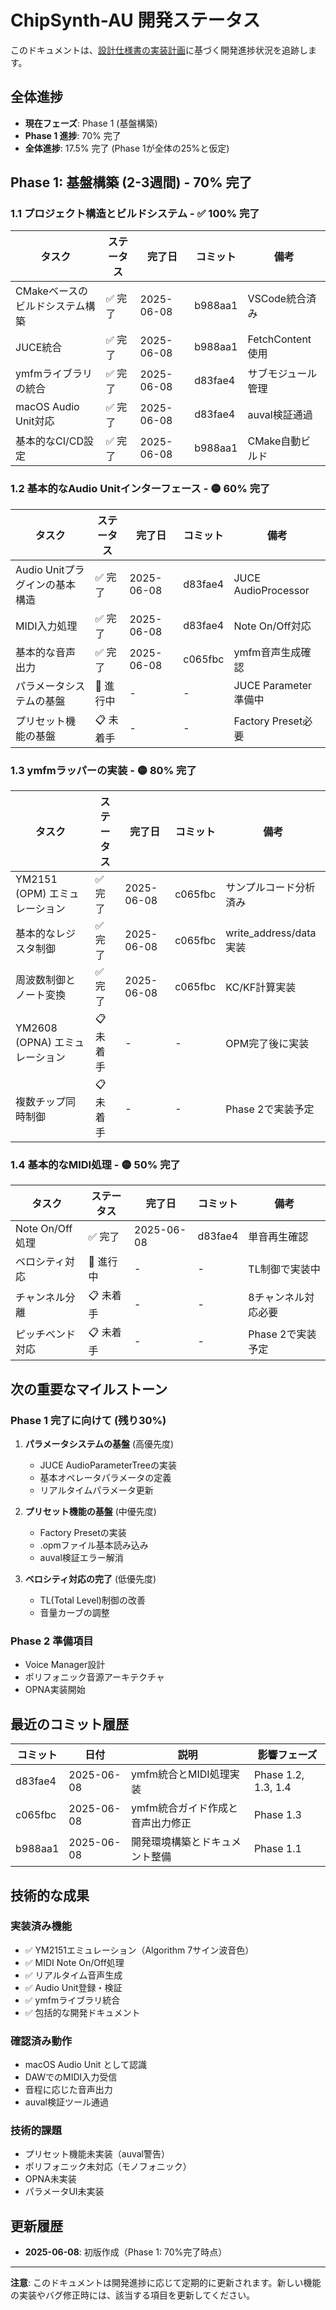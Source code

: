 # ChipSynth-AU 開発ステータス

このドキュメントは、[設計仕様書の実装計画](chipsynth-design-main.md#3-実装計画)に基づく開発進捗状況を追跡します。

## 全体進捗

- **現在フェーズ**: Phase 1 (基盤構築)
- **Phase 1 進捗**: 70% 完了
- **全体進捗**: 17.5% 完了 (Phase 1が全体の25%と仮定)

## Phase 1: 基盤構築 (2-3週間) - **70% 完了**

### 1.1 プロジェクト構造とビルドシステム - **✅ 100% 完了**

| タスク | ステータス | 完了日 | コミット | 備考 |
|--------|------------|--------|----------|------|
| CMakeベースのビルドシステム構築 | ✅ 完了 | 2025-06-08 | b988aa1 | VSCode統合済み |
| JUCE統合 | ✅ 完了 | 2025-06-08 | b988aa1 | FetchContent使用 |
| ymfmライブラリの統合 | ✅ 完了 | 2025-06-08 | d83fae4 | サブモジュール管理 |
| macOS Audio Unit対応 | ✅ 完了 | 2025-06-08 | d83fae4 | auval検証通過 |
| 基本的なCI/CD設定 | ✅ 完了 | 2025-06-08 | b988aa1 | CMake自動ビルド |

### 1.2 基本的なAudio Unitインターフェース - **🟡 60% 完了**

| タスク | ステータス | 完了日 | コミット | 備考 |
|--------|------------|--------|----------|------|
| Audio Unitプラグインの基本構造 | ✅ 完了 | 2025-06-08 | d83fae4 | JUCE AudioProcessor |
| MIDI入力処理 | ✅ 完了 | 2025-06-08 | d83fae4 | Note On/Off対応 |
| 基本的な音声出力 | ✅ 完了 | 2025-06-08 | c065fbc | ymfm音声生成確認 |
| パラメータシステムの基盤 | 🔄 進行中 | - | - | JUCE Parameter準備中 |
| プリセット機能の基盤 | 📋 未着手 | - | - | Factory Preset必要 |

### 1.3 ymfmラッパーの実装 - **🟡 80% 完了**

| タスク | ステータス | 完了日 | コミット | 備考 |
|--------|------------|--------|----------|------|
| YM2151 (OPM) エミュレーション | ✅ 完了 | 2025-06-08 | c065fbc | サンプルコード分析済み |
| 基本的なレジスタ制御 | ✅ 完了 | 2025-06-08 | c065fbc | write_address/data実装 |
| 周波数制御とノート変換 | ✅ 完了 | 2025-06-08 | c065fbc | KC/KF計算実装 |
| YM2608 (OPNA) エミュレーション | 📋 未着手 | - | - | OPM完了後に実装 |
| 複数チップ同時制御 | 📋 未着手 | - | - | Phase 2で実装予定 |

### 1.4 基本的なMIDI処理 - **🟡 50% 完了**

| タスク | ステータス | 完了日 | コミット | 備考 |
|--------|------------|--------|----------|------|
| Note On/Off処理 | ✅ 完了 | 2025-06-08 | d83fae4 | 単音再生確認 |
| ベロシティ対応 | 🔄 進行中 | - | - | TL制御で実装中 |
| チャンネル分離 | 📋 未着手 | - | - | 8チャンネル対応必要 |
| ピッチベンド対応 | 📋 未着手 | - | - | Phase 2で実装予定 |

## 次の重要なマイルストーン

### Phase 1 完了に向けて (残り30%)

1. **パラメータシステムの基盤** (高優先度)
   - JUCE AudioParameterTreeの実装
   - 基本オペレータパラメータの定義
   - リアルタイムパラメータ更新

2. **プリセット機能の基盤** (中優先度)
   - Factory Presetの実装
   - .opmファイル基本読み込み
   - auval検証エラー解消

3. **ベロシティ対応の完了** (低優先度)
   - TL(Total Level)制御の改善
   - 音量カーブの調整

### Phase 2 準備項目

- Voice Manager設計
- ポリフォニック音源アーキテクチャ
- OPNA実装開始

## 最近のコミット履歴

| コミット | 日付 | 説明 | 影響フェーズ |
|----------|------|------|-------------|
| d83fae4 | 2025-06-08 | ymfm統合とMIDI処理実装 | Phase 1.2, 1.3, 1.4 |
| c065fbc | 2025-06-08 | ymfm統合ガイド作成と音声出力修正 | Phase 1.3 |
| b988aa1 | 2025-06-08 | 開発環境構築とドキュメント整備 | Phase 1.1 |

## 技術的な成果

### 実装済み機能
- ✅ YM2151エミュレーション（Algorithm 7サイン波音色）
- ✅ MIDI Note On/Off処理
- ✅ リアルタイム音声生成
- ✅ Audio Unit登録・検証
- ✅ ymfmライブラリ統合
- ✅ 包括的な開発ドキュメント

### 確認済み動作
- macOS Audio Unit として認識
- DAWでのMIDI入力受信
- 音程に応じた音声出力
- auval検証ツール通過

### 技術的課題
- プリセット機能未実装（auval警告）
- ポリフォニック未対応（モノフォニック）
- OPNA未実装
- パラメータUI未実装

## 更新履歴

- **2025-06-08**: 初版作成（Phase 1: 70%完了時点）

---

**注意**: このドキュメントは開発進捗に応じて定期的に更新されます。新しい機能の実装やバグ修正時には、該当する項目を更新してください。